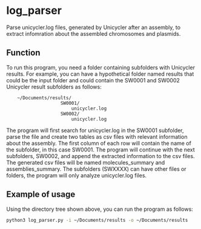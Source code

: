 # log_parser

Parse unicycler.log files, generated by Unicycler after an assembly, to extract
infomration about the assembled chromosomes and plasmids.

## Function
   
To run this program, you need a folder containing subfolders with Unicycler
results. For example, you can have a hypothetical folder named results that
could be the input folder and could contain the SW0001 and SW0002 Unicycler
result subfolders as follows:

```
    ~/Documents/results/
                    SW0001/
                        unicycler.log
                    SW0002/
                        unicycler.log
```

The program will first search for unicycler.log in the SW0001 subfolder,
parse the file and create two tables as csv files with relevant information
about the assembly. The first column of each row will contain the name of
the subfolder, in this case SW0001. The program will continue with the next
subfolders, SW0002, and append the extracted information to the csv files.
The generated csv files will be named molecules_summary and
assemblies_summary. The subfolders (SWXXXX) can have other files or
folders, the program will only analyze unicycler.log files.

## Example of usage

Using the directory tree shown above, you can run the program as follows:

```bash
python3 log_parser.py -i ~/Documents/results -o ~/Documents/results
```

